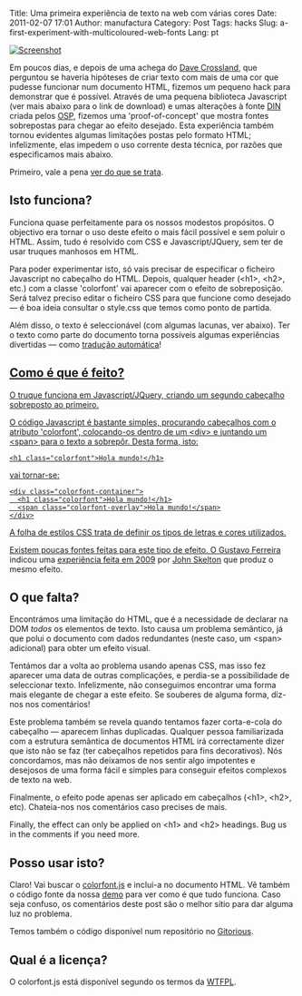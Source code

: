 Title: Uma primeira experiência de texto na web com várias cores
Date: 2011-02-07 17:01
Author: manufactura
Category: Post
Tags: hacks
Slug: a-first-experiment-with-multicoloured-web-fonts
Lang: pt

[![](../wp-content/uploads/2011/02/Screenshot-300x111.png "Screenshot")](../wp-content/uploads/2011/02/Screenshot.png)

Em poucos dias, e depois de uma achega do [Dave
Crossland](http://understandingfonts.com/), que perguntou se haveria
hipóteses de criar texto com mais de uma cor que pudesse funcionar num
documento HTML, fizemos um pequeno hack para demonstrar que é possível.
Através de uma pequena biblioteca Javascript (ver mais abaixo para o
link de download) e umas alterações à fonte
[DIN](http://ospublish.constantvzw.org/foundry/osp-din/) criada pelos
[OSP](http://ospublish.constantvzw.org/), fizemos uma 'proof-of-concept'
que mostra fontes sobrepostas para chegar ao efeito desejado. Esta
experiência também tornou evidentes algumas limitações postas pelo
formato HTML; infelizmente, elas impedem o uso corrente desta técnica,
por razões que especificamos mais abaixo.

Primeiro, vale a pena [ver do que se
trata](http://manufacturaindependente.com/colorfont/).

Isto funciona?
--------------

Funciona quase perfeitamente para os nossos modestos propósitos. O
objectivo era tornar o uso deste efeito o mais fácil possível e sem
poluir o HTML. Assim, tudo é resolvido com CSS e Javascript/JQuery, sem
ter de usar truques manhosos em HTML.

Para poder experimentar isto, só vais precisar de especificar o ficheiro
Javascript no cabeçalho do HTML. Depois, qualquer header (\<h1\>,
\<h2\>, etc.) com a classe 'colorfont' vai aparecer com o efeito de
sobreposição. Será talvez preciso editar o ficheiro CSS para que
funcione como desejado — é boa ideia consultar o style.css que temos
como ponto de partida.

Além disso, o texto é seleccionável (com algumas lacunas, ver abaixo).
Ter o texto como parte do documento torna possíveis algumas experiências
divertidas — como [tradução
automática](http://translate.google.com/translate?hl=en&sl=en&tl=eu&u=http%3A%2F%2Fmanufacturaindependente.com%2Fcolorfont%2F)!<a href="http://translate.google.com/translate?hl=en&amp;sl=en&amp;tl=eu&amp;u=http%3A%2F%2Fmanufacturaindependente.com%2Fcolorfont%2F">

Como é que é feito?
-------------------

O truque funciona em Javascript/JQuery, criando um segundo cabeçalho
sobreposto ao primeiro.

O código Javascript é bastante simples, procurando cabeçalhos com o
atributo 'colorfont', colocando-os dentro de um \<div\> e juntando um
\<span\> para o texto a sobrepôr. Desta forma, isto:

    <h1 class="colorfont">Hola mundo!</h1>

vai tornar-se:

    <div class="colorfont-container">
      <h1 class="colorfont">Hola mundo!</h1>
      <span class="colorfont-overlay">Hola mundo!</span>
    </div>

A folha de estilos CSS trata de definir os tipos de letras e cores
utilizados.

Existem poucas fontes feitas para este tipo de efeito. O [Gustavo
Ferreira](http://twitter.com/hipertipo) indicou uma [experiência feita
em 2009](http://afrojet.com/brutal) por [John
Skelton](http://afrojet.com/) que produz o mesmo efeito.

O que falta?
------------

Encontrámos uma limitação do HTML, que é a necessidade de declarar na
DOM *todos* os elementos de texto. Isto causa um problema semântico, já
que polui o documento com dados redundantes (neste caso, um \<span\>
adicional) para obter um efeito visual.

Tentámos dar a volta ao problema usando apenas CSS, mas isso fez
aparecer uma data de outras complicações, e perdia-se a possibilidade de
seleccionar texto. Infelizmente, não conseguimos encontrar uma forma
mais elegante de chegar a este efeito. Se souberes de alguma forma,
diz-nos nos comentários!

Este problema também se revela quando tentamos fazer corta-e-cola do
cabeçalho — aparecem linhas duplicadas. Qualquer pessoa familiarizada
com a estrutura semântica de documentos HTML irá correctamente dizer que
isto não se faz (ter cabeçalhos repetidos para fins decorativos). Nós
concordamos, mas não deixamos de nos sentir algo impotentes e desejosos
de uma forma fácil e simples para conseguir efeitos complexos de texto
na web.

Finalmente, o efeito pode apenas ser aplicado em cabeçalhos (\<h1\>,
\<h2\>, etc). Chateia-nos nos comentários caso precises de mais.

Finally, the effect can only be applied on \<h1\> and \<h2\> headings.
Bug us in the comments if you need more.

Posso usar isto?
----------------

Claro! Vai buscar o
[colorfont.js](http://manufacturaindependente.com/colorfont/colorfont.js)
e inclui-a no documento HTML. Vê também o código fonte da nossa
[demo](http://manufacturaindependente.com/colorfont/) para ver como é
que tudo funciona. Caso seja confuso, os comentários deste post são o
melhor sítio para dar alguma luz no problema.

Temos também o código disponível num repositório no
[Gitorious](http://gitorious.org/mihacks/colorfont).

Qual é a licença?
-----------------

O colorfont.js está disponível segundo os termos da
[WTFPL](http://sam.zoy.org/wtfpl/).
